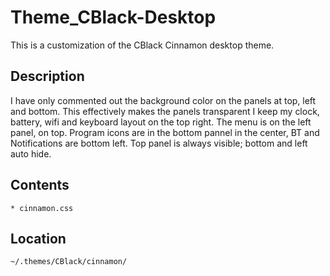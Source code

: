 # Theme_CBlack-Desktop

This is a customization of the CBlack Cinnamon desktop theme.

## Description

I have only commented out the background color on the panels at top, left and bottom. This effectively makes the panels transparent I keep my clock, battery, wifi and keyboard layout on the top right. The menu is on the left panel, on top. Program icons are in the bottom pannel in the center, BT and Notifications are bottom left. Top panel is always visible; bottom and left auto hide.

## Contents

    * cinnamon.css

## Location

    ~/.themes/CBlack/cinnamon/